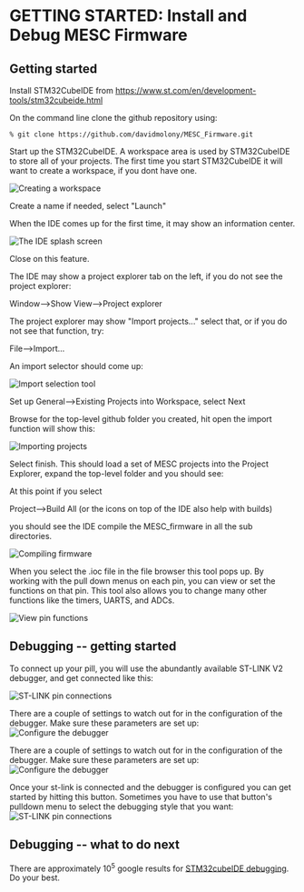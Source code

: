 # GETTING STARTED: Install and Debug MESC Firmware

## Getting started
Install STM32CubeIDE from https://www.st.com/en/development-tools/stm32cubeide.html

On the command line clone the github repository using:
```
% git clone https://github.com/davidmolony/MESC_Firmware.git
```

Start up the STM32CubeIDE. A workspace area is used by STM32CubeIDE to store all of your projects. The first time you start STM32CubeIDE it will want to create a workspace, if you dont have one. 

<img src="../pics/IDE_1_create_workspace.png" title="Creating a workspace">

Create a name if needed, select "Launch" 

When the IDE comes up for the first time, it may show an information center.

<img src="../pics/IDE_2_splashscreen.png" title="The IDE splash screen">

Close on this feature.

The IDE may show a project explorer tab on the left, if you do not see the project explorer:

Window-->Show View-->Project explorer


The project explorer may show "Import projects..." select that, or if you do not see that function, try:

File-->Import...

An import selector should come up:

<img src="../pics/IDE_3_import_selector.png" title="Import selection tool">

Set up General-->Existing Projects into Workspace, select Next

Browse for the top-level github folder you created, hit open the import function will show this:

<img src="../pics/IDE_4_import_projects.png" title="Importing projects">

Select finish. This should load a set of MESC projects into the Project Explorer, expand the top-level folder and you should see:

At this point if you select

Project-->Build All (or the icons on top of the IDE also help with builds)

you should see the IDE compile the MESC_firmware in all the sub directories. 

<img src="../pics/IDE_5_firmware_build.png" title="Compiling firmware">

When you select the .ioc file in the file browser this tool pops up. By working with the pull down menus on each pin, you can view or set the functions on that pin. This tool also allows you to change many other functions like the timers, UARTS, and ADCs. 

<img src="../pics/IDE_6_IOC_review1.png" title="View pin functions">

## Debugging -- getting started

To connect up your pill, you will use the abundantly available ST-LINK V2 debugger, and get connected like this:

<img src="../pics/IDE_7_stlink.png" title="ST-LINK pin connections">

There are a couple of settings to watch out for in the configuration of the debugger. Make sure these parameters are set up:
<img src="../pics/IDE_8_settings1.png" title="Configure the debugger">

There are a couple of settings to watch out for in the configuration of the debugger. Make sure these parameters are set up:
<img src="../pics/IDE_9_settings2.png" title="Configure the debugger">

Once your st-link is connected and the debugger is configured you can get started by hitting this button. Sometimes you have to use that button's pulldown menu to select the debugging style that you want: 
<img src="../pics/IDE_10_debug.png" title="ST-LINK pin connections">

## Debugging -- what to do next

There are approximately 10<sup>5</sup> google results for [STM32cubeIDE debugging](https://www.google.com/search?q=stm32cubeide+debugging). Do your best. 

